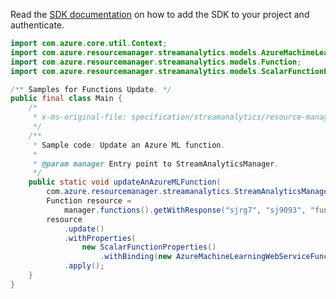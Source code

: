 Read the [SDK documentation](https://github.com/Azure/azure-sdk-for-java/blob/azure-resourcemanager-streamanalytics_1.0.0-beta.2/sdk/streamanalytics/azure-resourcemanager-streamanalytics/README.md) on how to add the SDK to your project and authenticate.

```java
import com.azure.core.util.Context;
import com.azure.resourcemanager.streamanalytics.models.AzureMachineLearningWebServiceFunctionBinding;
import com.azure.resourcemanager.streamanalytics.models.Function;
import com.azure.resourcemanager.streamanalytics.models.ScalarFunctionProperties;

/** Samples for Functions Update. */
public final class Main {
    /*
     * x-ms-original-file: specification/streamanalytics/resource-manager/Microsoft.StreamAnalytics/stable/2020-03-01/examples/Function_Update_AzureML.json
     */
    /**
     * Sample code: Update an Azure ML function.
     *
     * @param manager Entry point to StreamAnalyticsManager.
     */
    public static void updateAnAzureMLFunction(
        com.azure.resourcemanager.streamanalytics.StreamAnalyticsManager manager) {
        Function resource =
            manager.functions().getWithResponse("sjrg7", "sj9093", "function588", Context.NONE).getValue();
        resource
            .update()
            .withProperties(
                new ScalarFunctionProperties()
                    .withBinding(new AzureMachineLearningWebServiceFunctionBinding().withBatchSize(5000)))
            .apply();
    }
}
```
